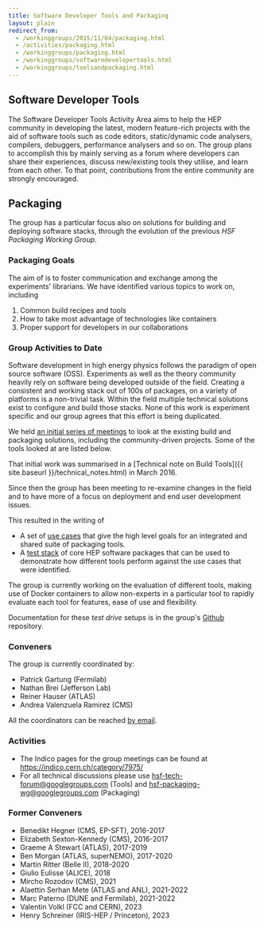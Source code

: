 ```yaml
---
title: Software Developer Tools and Packaging
layout: plain
redirect_from:
  - /workinggroups/2015/11/04/packaging.html
  - /activities/packaging.html
  - /workinggroups/packaging.html
  - /workinggroups/softwaredevelopertools.html
  - /workinggroups/toolsandpackaging.html
---
```


## Software Developer Tools

The Software Developer Tools Activity Area aims to help the HEP community in developing the latest, modern feature-rich projects
with the aid of software tools such as code editors, static/dynamic code analysers, compilers, debuggers, performance analysers and so on.
The group plans to accomplish this by mainly serving as a forum where developers can share their experiences, discuss new/existing tools they utilise,
and learn from each other. To that point, contributions from the entire community are strongly encouraged.

## Packaging

The group has a particular focus also on solutions for building and deploying software stacks, through the evolution of the previous *HSF Packaging Working Group*.

### Packaging Goals

The aim of is to foster communication and exchange among the experiments' librarians. We have identified various topics to work on, including

  1. Common build recipes and tools
  2. How to take most advantage of technologies like containers
  3. Proper support for developers in our collaborations

### Group Activities to Date

Software development in high energy physics follows the paradigm of open source software (OSS). Experiments as well as the theory community heavily rely on software being developed outside of the field. Creating a consistent and working stack out of 100s of packages, on a variety of platforms is a non-trivial task. Within the field multiple technical solutions exist to configure and build those stacks. None of this work is experiment specific and our
group agrees that this effort is being duplicated.

We held [an initial series of meetings](https://indico.cern.ch/category/7975/)
to look at the existing build and packaging solutions, including the
community-driven projects. Some of the tools looked at are listed below.

That initial work was summarised in a [Technical note on Build Tools]({{ site.baseurl }}/technical_notes.html)
in March 2016.

Since then the group has been meeting to re-examine changes in the field and to have
more of a focus on deployment and end user development issues.

This resulted in the writing of

- A set of [use cases](https://docs.google.com/document/d/1h-r3XPIXXxmr5tThIh6gu6VcXXRhBXtUuOv14ju3oTI/edit?usp=sharing)
that give the high level goals for an integrated and shared suite of packaging tools.
- A [test stack](https://docs.google.com/document/d/1LW8OsTFFA9QwsJ9fASkRoJ2E6Gk3UGnOQIcElCL8UCM/edit?usp=sharing)
of core HEP software packages that can be used to demonstrate how different
tools perform against the use cases that were identified.

The group is currently working on the evaluation of  different tools, making
use of Docker containers to allow non-experts in a particular tool to
rapidly evaluate each tool for features, ease of use and flexibility.

Documentation for these *test drive* setups is in the group's
[Github](https://github.com/HSF/packaging) repository.

### Conveners

The group is currently coordinated by:


- Patrick Gartung (Fermilab)
- Nathan Brei (Jefferson Lab)
- Reiner Hauser (ATLAS)
- Andrea Valenzuela Ramirez (CMS)


All the coordinators can be reached [by email](mailto:gartung@fnal.gov,nbrei@jlab.org,reiner.hauser@cern.ch,andrea.valenzuela.ramirez@cern.ch). <!-- markdown-link-check-disable-line -->

### Activities

- The Indico pages for the group meetings can be found at <https://indico.cern.ch/category/7975/>
- For all technical discussions please use <hsf-tech-forum@googlegroups.com> (Tools) and <hsf-packaging-wg@googlegroups.com> (Packaging)

### Former Conveners

- Benedikt Hegner (CMS, EP-SFT), 2016-2017
- Elizabeth Sexton-Kennedy (CMS), 2016-2017
- Graeme A Stewart (ATLAS), 2017-2019
- Ben Morgan (ATLAS, superNEMO), 2017-2020
- Martin Ritter (Belle II), 2018-2020
- Giulio Eulisse (ALICE), 2018
- Mircho Rozodov (CMS), 2021
- Alaettin Serhan Mete (ATLAS and ANL), 2021-2022
- Marc Paterno (DUNE and Fermilab), 2021-2022
- Valentin Volkl (FCC and CERN), 2023
- Henry Schreiner (IRIS-HEP / Princeton), 2023
